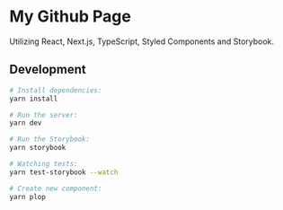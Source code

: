 # My Github Page

Utilizing React, Next.js, TypeScript, Styled Components and Storybook.

## Development

```bash
# Install dependencies:
yarn install

# Run the server:
yarn dev

# Run the Storybook:
yarn storybook

# Watching tests:
yarn test-storybook --watch

# Create new component:
yarn plop
```
